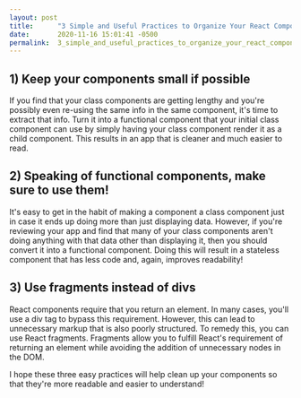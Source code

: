 ```yaml
---
layout: post
title:      "3 Simple and Useful Practices to Organize Your React Components"
date:       2020-11-16 15:01:41 -0500
permalink:  3_simple_and_useful_practices_to_organize_your_react_components
---
```



## 1) Keep your components small if possible
If you find that your class components are getting lengthy and you're possibly even re-using the same info in the same component, it's time to extract that info. Turn it into a functional component that your initial class component can use by simply having your class component render it as a child component. This results in an app that is cleaner and much easier to read.

## 2) Speaking of functional components, make sure to use them!
It's easy to get in the habit of making a component a class component just in case it ends up doing more than just displaying data. However, if you're reviewing your app and find that many of your class components aren't doing anything with that data other than displaying it, then you should convert it into a functional component. Doing this will result in a stateless component that has less code and, again, improves readability!

## 3) Use fragments instead of divs
React components require that you return an element. In many cases, you'll use a div tag to bypass this requirement. However, this can lead to unnecessary markup that is also poorly structured. To remedy this, you can use React fragments. Fragments allow you to fulfill React's requirement of returning an element while avoiding the addition of unnecessary nodes in the DOM.

I hope these three easy practices will help clean up your components so that they're more readable and easier to understand!
